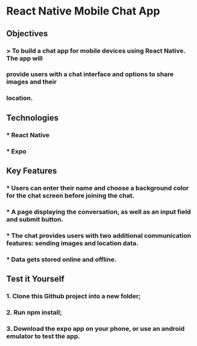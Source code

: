 # React Native Mobile Chat App

## Objectives

### > To build a chat app for mobile devices using React Native. The app will

### provide users with a chat interface and options to share images and their

### location.

## Technologies

### \* React Native

### \* Expo

## Key Features

### \* Users can enter their name and choose a background color for the chat screen before joining the chat.

### \* A page displaying the conversation, as well as an input field and submit button.

### \* The chat provides users with two additional communication features: sending images and location data.

### \* Data gets stored online and offline.

## Test it Yourself

### 1. Clone this Github project into a new folder;

### 2. Run npm install;

### 3. Download the expo app on your phone, or use an android emulator to test the app.
